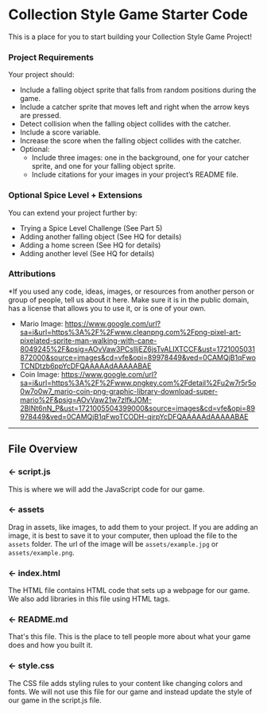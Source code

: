 # Collection Style Game Starter Code
This is a place for you to start building your Collection Style Game Project!

### Project Requirements
Your project should:
- Include a falling object sprite that falls from random positions during the game. 
- Include a catcher sprite that moves left and right when the arrow keys are pressed. 
- Detect collision when the falling object collides with the catcher.
- Include a score variable.
- Increase the score when the falling object collides with the catcher.
- Optional:
  - Include three images: one in the background, one for your catcher sprite, and one for your falling object sprite.
  - Include citations for your images in your project’s README file. 

### Optional Spice Level + Extensions
You can extend your project further by:
- Trying a Spice Level Challenge (See Part 5)
- Adding another falling object (See HQ for details)
- Adding a home screen (See HQ for details)
- Adding another level (See HQ for details)

###  Attributions
*If you used any code, ideas, images, or resources from another person or group of people, tell us about it here. Make sure it is in the public domain, has a license that allows you to use it, or is one of your own.
- Mario Image: https://www.google.com/url?sa=i&url=https%3A%2F%2Fwww.cleanpng.com%2Fpng-pixel-art-pixelated-sprite-man-walking-with-cane-8049245%2F&psig=AOvVaw3PCslIjEZ6jsTvALIXTCCF&ust=1721005031872000&source=images&cd=vfe&opi=89978449&ved=0CAMQjB1qFwoTCNDtzb6ppYcDFQAAAAAdAAAAABAE
- Coin Image: https://www.google.com/url?sa=i&url=https%3A%2F%2Fwww.pngkey.com%2Fdetail%2Fu2w7r5r5o0w7o0w7_mario-coin-png-graphic-library-download-super-mario%2F&psig=AOvVaw21w7zlfkJOM-2BlNt6nN_P&ust=1721005504399000&source=images&cd=vfe&opi=89978449&ved=0CAMQjB1qFwoTCODH-qirpYcDFQAAAAAdAAAAABAE

---

## File Overview

### ← script.js

This is where we will add the JavaScript code for our game.

### ← assets

Drag in assets, like images, to add them to your project. If you are adding an image, it is best to save it to your computer, then upload the file to the `assets` folder. The url of the image will be `assets/example.jpg` or `assets/example.png`.

### ← index.html

The HTML file contains HTML code that sets up a webpage for our game. We also add libraries in this file using HTML tags.

### ← README.md

That's this file. This is the place to tell people more about what your game does and how you built it. 

### ← style.css

The CSS file adds styling rules to your content like changing colors and fonts. We will not use this file for our game and instead update the style of our game in the script.js file.  

